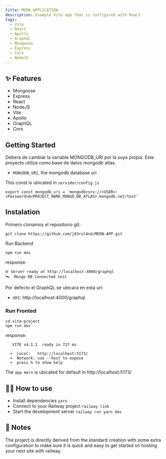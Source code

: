 ```yaml
---
title: MERN APPLICATION
description: Example Vite app that is configured with React
tags:
  - Vite
  - React
  - Apollo
  - GraphQL
  - Mongoose
  - Express
  - Cors
  - NodeJS
---
```


## ✨ Features

- Mongoose
- Express
- React
- NodeJS
- Vite
- Apollo
- GraphQL
- Cors

## Getting Started
Debera de cambiar la variable MONGODB_URI por la suya propia.
Este proyecto utiliza como base de datos mongodb atlas.

- `MONGODB_URI`, the mongodb database uri

This const is ubicated in `servidor/config.js`

```
export const mongodb_uri = 'mongodb+srv://<USER>:<Password>@<PROJECT_NAME_MONGO_DB_ATLAS>.mongodb.net/test'
```

## Instalation
Primero clonamos el repositorio git:
```
git clone https://github.com/j03rul4nd/MERN-APP.git
```
Run Backend
```
npm run dev
```
response:
```
🌐 Server ready at http://localhost:4000/graphql
🛰️  Mongo DB Connected test
```
Por defecto el GraphQL se ubicara en esta url:

- `URI`: http://localhost:4000/graphql

### Run Fronted
```
cd vite-project
npm run dev
```
response:
```
   VITE v4.1.1  ready in 727 ms

  ➜  Local:   http://localhost:5173/
  ➜  Network: use --host to expose
  ➜  press h to show help
```
The `app mern` is ubicated for default in http://localhost:5173/

## 💁‍♀️ How to use

- Install dependencies `yarn`
- Connect to your Railway project `railway link`
- Start the development server `railway run yarn dev`

## 📝 Notes

The project is directly derived from the standard creation with some extra configuration to make sure it is quick and easy to get started on hosting your next site with railway. 